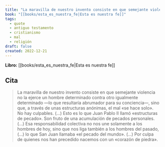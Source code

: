 ```yaml
---
title: "La maravilla de nuestro invento consiste en que semejante violencia no la ejerce..."
book: "[[books/esta_es_nuestra_fe|Esta es nuestra fe]]"
tags:
  - quote
  - antiguo testamento
  - cristianismo
  - mal
  - religión
draft: false
created: 2022-12-21
---
```


**Libro:** [[books/esta_es_nuestra_fe|Esta es nuestra fe]]

## Cita
> La maravilla de nuestro invento consiste en que semejante violencia no la ejerce un hombre determinado contra otro igualmente determinado —lo que resultaría abrumador para su conciencia—, sino que, a través de unas estructuras anónimas, el mal «se hace solo». No hay culpables. (…) Esto es lo que Juan Pablo II llamó «estructuras de pecado». Son fruto de una acumulación de pecados personales. (…) Esa responsabilidad colectiva no nos une solamente a los hombres de hoy, sino que nos liga también a los hombres del pasado, (…) lo que San Juan llamaba «el pecado del mundo». (…) Por culpa de quienes nos han precedido nacemos con un «corazón de piedra».
